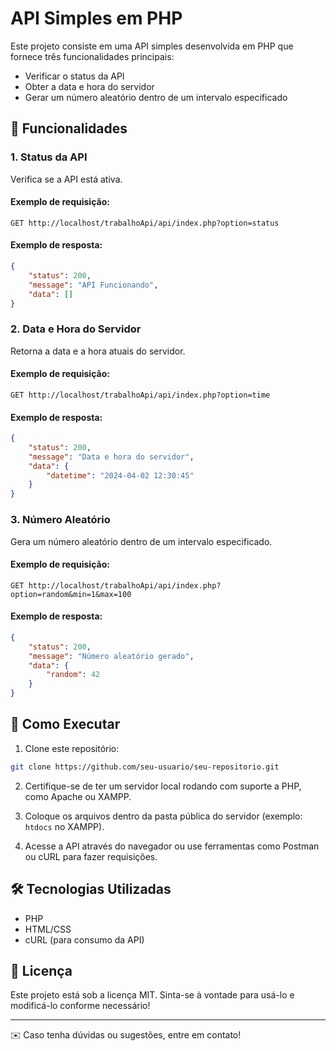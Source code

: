 # API Simples em PHP

Este projeto consiste em uma API simples desenvolvida em PHP que fornece três funcionalidades principais:
- Verificar o status da API
- Obter a data e hora do servidor
- Gerar um número aleatório dentro de um intervalo especificado

## 📌 Funcionalidades

### 1. Status da API
Verifica se a API está ativa.
#### Exemplo de requisição:
```
GET http://localhost/trabalhoApi/api/index.php?option=status
```
#### Exemplo de resposta:
```json
{
    "status": 200,
    "message": "API Funcionando",
    "data": []
}
```

### 2. Data e Hora do Servidor
Retorna a data e a hora atuais do servidor.
#### Exemplo de requisição:
```
GET http://localhost/trabalhoApi/api/index.php?option=time
```
#### Exemplo de resposta:
```json
{
    "status": 200,
    "message": "Data e hora do servidor",
    "data": {
        "datetime": "2024-04-02 12:30:45"
    }
}
```

### 3. Número Aleatório
Gera um número aleatório dentro de um intervalo especificado.
#### Exemplo de requisição:
```
GET http://localhost/trabalhoApi/api/index.php?option=random&min=1&max=100
```
#### Exemplo de resposta:
```json
{
    "status": 200,
    "message": "Número aleatório gerado",
    "data": {
        "random": 42
    }
}
```

## 🚀 Como Executar

1. Clone este repositório:
```bash
git clone https://github.com/seu-usuario/seu-repositorio.git
```

2. Certifique-se de ter um servidor local rodando com suporte a PHP, como Apache ou XAMPP.

3. Coloque os arquivos dentro da pasta pública do servidor (exemplo: `htdocs` no XAMPP).

4. Acesse a API através do navegador ou use ferramentas como Postman ou cURL para fazer requisições.

## 🛠 Tecnologias Utilizadas
- PHP
- HTML/CSS
- cURL (para consumo da API)

## 📄 Licença
Este projeto está sob a licença MIT. Sinta-se à vontade para usá-lo e modificá-lo conforme necessário!

---

✉️ Caso tenha dúvidas ou sugestões, entre em contato!

